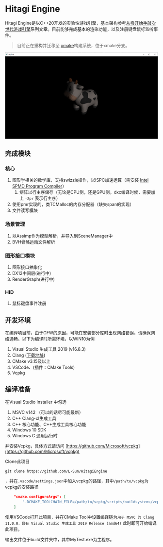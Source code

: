 # Hitagi Engine
Hitagi Engine是以C++20开发的实验性游戏引擎，基本架构参考[从零开始手敲次世代游戏引擎](https://zhuanlan.zhihu.com/p/28587092)系列文章。目前能够完成基本的渲染功能，以及注册键盘鼠标监听事件。

> 目前正在重构并迁移至 [xmake](https://github.com/xmake-io/xmake)构建系统，位于xmake分支。

![](/doc/src/demo.png)

## 完成模块
### 核心

1. 图形学相关的数学库，支持swizzle操作，以ISPC加速运算（需安装 [Intel SPMD Program Compiler](https://github.com/ispc/ispc)）
    1. 矩阵以行主序储存（无论是CPU侧，还是GPU侧。dxc编译时候，需要加上 `-Zpr` 表示行主序）
2. 使用pmr实现的，类TCMalloc的内存分配器（缺失span的实现）
3. 文件读写模块

### 场景管理
1. 以Assimp作为模型解析，并导入到SceneManager中
2. BVH骨骼运动文件解析

### 图形接口模块
1. 图形接口抽象化
2. DX12中间层(进行中)
3. RenderGraph(进行中)

### HID
1. 鼠标键盘事件注册

## 开发环境
在编译项目前，由于GFW的原因，可能在安装部分库时出现网络错误，请确保网络通畅。以下为编译时所需环境，以WIN10为例
1. Visual Studio 生成工具 2019 (v16.8.3)
2. Clang ([下载地址](http://llvm.org/releases/download.html))
3. CMake v3.15及以上
4. VSCode、(插件：CMake Tools)
5. Vcpkg

## 编译准备
在Visual Studio Installer 中勾选
1. MSVC v142 （可以的话尽可能最新）
2. C++ Clang-cl生成工具
3. C++ 核心功能、C++生成工具核心功能
4. Windows 10 SDK
5. Windows C 通用运行时

并安装Vcpkg，具体方式请访问 [https://github.com/Microsoft/vcpkg](https://github.com/Microsoft/vcpkg)

Clone此项目
```
git clone https://github.com/L-Sun/HitagiEngine
```
，并在`.vscode/settings.json`中加入vcpkg的路径，其中`/path/to/vcpkg`为vcpkg的安装路径
```json
    "cmake.configureArgs": [
        "-DCMAKE_TOOLCHAIN_FILE=/path/to/vcpkg/scripts/buildsystems/vcpkg.cmake"
    ]
```

使用VSCode打开此项目，并在CMake Tool中设置编译链为`用于 MSVC 的 Clang 11.0.0，具有 Visual Studio 生成工具 2019 Release (amd64)`
此时即可开始编译此项目。

输出文件位于build文件夹中，其中MyTest.exe为主程序。
